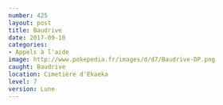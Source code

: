 ```yaml
---
number: 425
layout: post
title: Baudrive
date: 2017-09-10
categories:
- Appels à l'aide
image: http://www.pokepedia.fr/images/d/d7/Baudrive-DP.png
caught: Baudrive
location: Cimetière d'Ekaeka
level: 7
version: Lune
---
```

